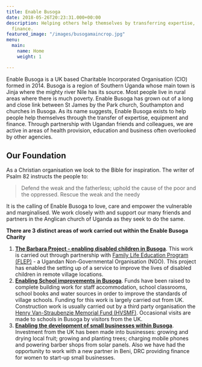 ```yaml
---
title: Enable Busoga
date: 2018-05-26T20:23:31.000+00:00
description: Helping others help themselves by transferring expertise, equipment and
  finance.
featured_image: "/images/busogamaincrop.jpg"
menu:
  main:
    name: Home
    weight: 1

---
```

Enable Busoga is a UK based Charitable Incorporated Organisation (CIO) formed in 2014. Busoga is a region of Southern Uganda whose main town is Jinja where the mighty river Nile has its source. Most people live in rural areas where there is much poverty. Enable Busoga has grown out of a long and close link between St James by the Park church, Southampton and churches in Busoga. As its name suggests, Enable Busoga exists to help people help themselves through the transfer of expertise, equipment and finance. Through partnership with Ugandan friends and colleagues, we are active in areas of health provision, education and business often overlooked by other agencies.

## Our Foundation

As a Christian organisation we look to the Bible for inspiration. The writer of Psalm 82 instructs the people to:

> Defend the weak and the fatherless; uphold the cause of the poor and the oppressed. Rescue the weak and the needy

It is the calling of Enable Busoga to love, care and empower the vulnerable and marginalised. We work closely with and support our many friends and partners in the Anglican church of Uganda as they seek to do the same.

**There are 3 distinct areas of work carried out within the Enable Busoga Charity**

1. [**The Barbara Project - enabling disabled children in Busoga**](https://www.enablebusoga.org/programmes/barbara-project). This work is carried out through partnership with [Family Life Education Program (FLEP)](http://flepuganda.org "http://flepuganda.org") - a Ugandan Non-Governmental Organisation (NGO). This project has enabled the setting up of a service to improve the lives of disabled children in remote village locations.
2. [**Enabling School improvements in Busoga**](/programmes/school-improvements).  Funds have been raised to complete building work for staff accommodation, school classrooms, school books and water sources in order to improve the standards of village schools. Funding for this work is largely carried out from UK. Construction work is usually carried out by a third party organisation the [Henry Van-Straubenzie Memorial Fund (HVSMF)](https://henryvanstraubenzeemf.org.uk "https://henryvanstraubenzeemf.org.uk"). Occasional visits are made to schools in Busoga by visitors from the UK.
3. [**Enabling the development of small businesses within Busoga**](/programmes/small-business-development). Investment from the UK has been made into businesses: growing and drying local fruit; growing and planting trees; charging mobile phones and powering barber shops from solar panels. Also we have had the opportunity to work with a new partner in Beni, DRC providing finance for women to start-up small businesses.